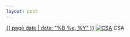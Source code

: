 ```yaml
---
layout: post
---
```


<p>
  <time><a href="/548">{{ page.date | date: "%B %e, %Y" }}</a></time>
  <a href="/548"><img src="{{ site.assets_url }}/548-640.jpg" srcset="{{ site.assets_url }}/548-320.jpg 320w, {{ site.assets_url }}/548-640.jpg 640w, {{ site.assets_url }}/548-960.jpg 960w, {{ site.assets_url }}/548-1280.jpg 1280w" sizes="(min-width: 700px) 50vw, calc(100vw - 2rem)" alt="CSA" /></a>
  <span>CSA</span>
</p>
